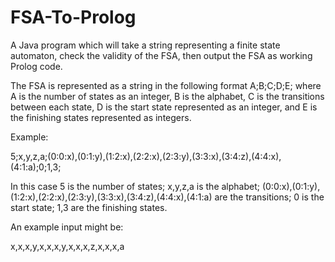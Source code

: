 # FSA-To-Prolog
A Java program which will take a string representing a finite state automaton, check the validity of the FSA, then output the FSA as working Prolog code.

The FSA is represented as a string in the following format A;B;C;D;E; where A is the number of states as an integer, B is the alphabet, C is the transitions between each state, D is the start state represented as an integer,  and E is the finishing states represented as integers.

Example:

5;x,y,z,a;(0:0:x),(0:1:y),(1:2:x),(2:2:x),(2:3:y),(3:3:x),(3:4:z),(4:4:x),(4:1:a);0;1,3;

In this case 5 is the number of states; x,y,z,a is the alphabet; (0:0:x),(0:1:y),(1:2:x),(2:2:x),(2:3:y),(3:3:x),(3:4:z),(4:4:x),(4:1:a) are the transitions; 0 is the start state; 1,3 are the finishing states.

An example input might be:

x,x,x,y,x,x,x,y,x,x,x,z,x,x,x,a
